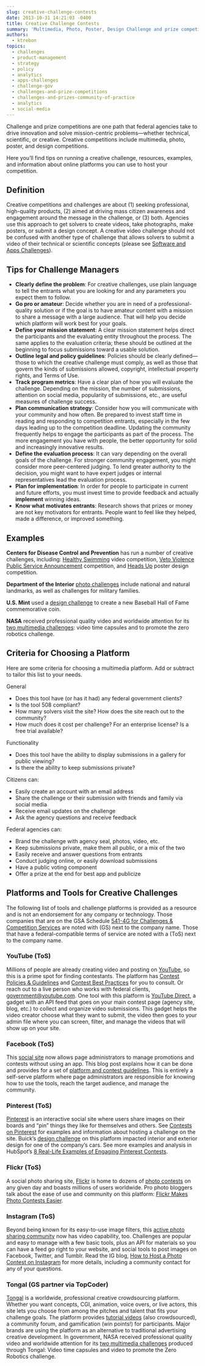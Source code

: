 ```yaml
---
slug: creative-challenge-contests
date: 2013-10-31 14:21:03 -0400
title: Creative Challenge Contests
summary: 'Multimedia, Photo, Poster, Design Challenge and prize competitions are one path that federal agencies take to drive innovation and solve mission-centric problems&mdash;whether technical, scientific, or creative. Creative competitions include multimedia, photo, poster, and design competitions. Here you’ll find tips on running a creative challenge, resources, examples, and information about online platforms you can use to'
authors:
  - ktrebon
topics:
  - challenges
  - product-management
  - strategy
  - policy
  - analytics
  - apps-challenges
  - challenge-gov
  - challenges-and-prize-competitions
  - challenges-and-prizes-community-of-practice
  - analytics
  - social-media
---
```


Challenge and prize competitions are one path that federal agencies take to drive innovation and solve mission-centric problems—whether technical, scientific, or creative. Creative competitions include multimedia, photo, poster, and design competitions. 

Here you’ll find tips on running a creative challenge, resources, examples, and information about online platforms you can use to host your competition.

## Definition

Creative competitions and challenges are about (1) seeking professional, high-quality products, (2) aimed at driving mass citizen awareness and engagement around the message in the challenge, or (3) both. Agencies use this approach to get solvers to create videos, take photographs, make posters, or submit a design concept. A creative video challenge should not be confused with another type of challenge that allows solvers to submit a video of their technical or scientific concepts (please see [Software and Apps Challenges](/2013/11/06/software-and-apps-challenges/ "Software and Apps Challenges")).

## Tips for Challenge Managers

*   **Clearly define the problem**: For creative challenges, use plain language to tell the entrants what you are looking for and any parameters you expect them to follow.
*   **Go pro or amateur**: Decide whether you are in need of a professional-quality solution or if the goal is to have amateur content with a mission to share a message with a large audience. That will help you decide which platform will work best for your goals.
*   **Define your mission statement**: A clear mission statement helps direct the participants and the evaluating entity throughout the process. The same applies to the evaluation criteria; these should be outlined at the beginning to focus submissions toward a usable solution.
*   **Outline legal and policy guidelines**: Policies should be clearly defined—those to which the creative challenge must comply, as well as those that govern the kinds of submissions allowed, copyright, intellectual property rights, and Terms of Use.
*   **Track program metrics**: Have a clear plan of how you will evaluate the challenge. Depending on the mission, the number of submissions, attention on social media, popularity of submissions, etc., are useful measures of challenge success.
*   **Plan communication strategy**: Consider how you will communicate with your community and how often. Be prepared to invest staff time in reading and responding to competition entrants, especially in the few days leading up to the competition deadline. Updating the community frequently helps to engage the participants as part of the process. The more engagement you have with people, the better opportunity for solid and increasingly innovative results.
*   **Define the evaluation process**: It can vary depending on the overall goals of the challenge. For stronger community engagement, you might consider more peer-centered judging. To lend greater authority to the decision, you might want to have expert judges or internal representatives lead the evaluation process.
*   **Plan for implementation**: In order for people to participate in current and future efforts, you must invest time to provide feedback and actually **implement** winning ideas.
*   **Know what motivates entrants**: Research shows that prizes or money are not key motivators for entrants. People want to feel like they helped, made a difference, or improved something.

## Examples

**Centers for Disease Control and Prevention** has run a number of creative challenges, including: [Healthy Swimming](http://healthyswimming.challengepost.com/) video competition, [Veto Violence Public Service Announcement](http://vetoviolence.challengepost.com/) competition, and [Heads Up](http://beheadsup.challengepost.com/) poster design competition. 

**Department of the Interior** [photo challenges](https://challenge.gov/DOI) include national and natural landmarks, as well as challenges for military families. 

**U.S. Mint** used a [design challenge](http://batterup.challengepost.com/) to create a new Baseball Hall of Fame commemorative coin. 

**NASA** received professional quality video and worldwide attention for its [two multimedia challenges](http://tongal.com/sponsor/NASA): video time capsules and to promote the zero robotics challenge.

## Criteria for Choosing a Platform

Here are some criteria for choosing a multimedia platform. Add or subtract to tailor this list to your needs. 

General

*   Does this tool have (or has it had) any federal government clients?
*   Is the tool 508 compliant?
*   How many solvers visit the site? How does the site reach out to the community?
*   How much does it cost per challenge? For an enterprise license? Is a free trial available?

Functionality

*   Does this tool have the ability to display submissions in a gallery for public viewing?
*   Is there the ability to keep submissions private?

Citizens can:

*   Easily create an account with an email address
*   Share the challenge or their submission with friends and family via social media
*   Receive email updates on the challenge
*   Ask the agency questions and receive feedback

Federal agencies can:

*   Brand the challenge with agency seal, photos, video, etc.
*   Keep submissions private, make them all public, or a mix of the two
*   Easily receive and answer questions from entrants
*   Conduct judging online, or easily download submissions
*   Have a public voting component
*   Offer a prize at the end for best app and publicize

## Platforms and Tools for Creative Challenges

The following list of tools and challenge platforms is provided as a resource and is not an endorsement for any company or technology. Those companies that are on the GSA Schedule [541-4G for Challenges & Competition Services](http://www.gsaelibrary.gsa.gov/ElibMain/sinDetails.do?scheduleNumber=541&specialItemNumber=541+4G&executeQuery=YES) are noted with (GS) next to the company name. Those that have a federal-compatible terms of service are noted with a (ToS) next to the company name.

### YouTube (ToS)

Millions of people are already creating video and posting on [YouTube](http://www.youtube.com/), so this is a prime spot for finding contestants. The platform has [Contest Policies & Guidelines](https://support.google.com/youtube/answer/1620498?hl=en&topic=1304541) and [Contest Best Practices](https://support.google.com/youtube/answer/1100988?hl=en) for you to consult. Or reach out to a live person who works with federal clients, [government@youtube.com](mailto:government@youtube.com). One tool with this platform is [YouTube Direct](https://developers.google.com/youtube/ytdirect), a gadget with an API feed that goes on your main contest page (agency site, blog, etc.) to collect and organize video submissions. This gadget helps the video creator choose what they want to submit, the video then goes to your admin file where you can screen, filter, and manage the videos that will show up on your site.

### Facebook (ToS)

This [social site](http://www.facebook.com/) now allows page administrators to manage promotions and contests without using an app. This blog post explains how it can be done and provides for a set of [platform and contest guidelines](https://fbcdn-dragon-a.akamaihd.net/hphotos-ak-ash3/851577_158705844322839_2031667568_n.pdf). This is entirely a self-serve platform where page administrators are responsible for knowing how to use the tools, reach the target audience, and manage the community.

### Pinterest (ToS)

[Pinterest](http://www.pinterest.com/) is an interactive social site where users share images on their boards and “pin” things they like for themselves and others. See [Contests on Pinterest](http://www.pinterest.com/pinchat/contests-on-pinterest/) for examples and information about hosting a challenge on the site. Buick’s [design challenge](http://blogs.forrester.com/reineke_reitsma/13-04-12-the_data_digest_the_unique_profile_of_pinterest_users) on this platform impacted interior and exterior design for one of the company’s cars. See more examples and analysis in HubSpot’s [8 Real-Life Examples of Engaging Pinterest Contests](http://blog.hubspot.com/blog/tabid/6307/bid/33845/8-Real-Life-Examples-of-Engaging-Pinterest-Contests.aspx).

### Flickr (ToS)

A social photo sharing site, [Flickr](http://www.flickr.com/) is home to dozens of [photo contests](http://www.flickr.com/search/?q=contest) on any given day and boasts millions of users worldwide. Pro photo bloggers talk about the ease of use and community on this platform: [Flickr Makes Photo Contests Easier](http://rising.blackstar.com/flickr-makes-photo-contests-easier.html).

### Instagram (ToS)

Beyond being known for its easy-to-use image filters, this [active photo sharing community](http://instagram.com/) now has video capability, too. Challenges are popular and easy to manage with a few basic tools, plus an API for materials so you can have a feed go right to your website, and social tools to post images on Facebook, Twitter, and Tumblr. Read the IG blog, [How to Host a Photo Contest on Instagram](http://blog.instagram.com/post/8758205264/how-to-host-a-photo-contest-on-instagram) for more details, including a community contact for any of your questions.

### Tongal (GS partner via TopCoder)

[Tongal](http://tongal.com/home) is a worldwide, professional creative crowdsourcing platform. Whether you want concepts, CGI, animation, voice overs, or live actors, this site lets you choose from among the pitches and talent that fits your challenge goals. The platform provides [tutorial videos](http://tongal.com/dev/watchTutorial.html?id=1015) (also crowdsourced), a community forum, and gamification (win points!) for participants. Major brands are using the platform as an alternative to traditional advertising creative development. In government, NASA received professional quality video and worldwide attention for its [two multimedia challenges](http://tongal.com/sponsor/NASA) produced through Tongal: Video time capsules and video to promote the Zero Robotics challenge.
